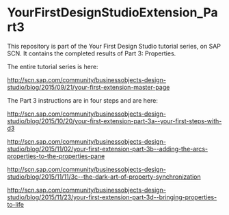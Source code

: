 # YourFirstDesignStudioExtension_Part3
This repository is part of the Your First Design Studio tutorial series, on SAP SCN. It contains the completed results of Part 3: Properties.

The entire tutorial series is here: 

http://scn.sap.com/community/businessobjects-design-studio/blog/2015/09/21/your-first-extension-master-page




The Part 3 instructions are in four steps and are here: 

http://scn.sap.com/community/businessobjects-design-studio/blog/2015/10/20/your-first-extension-part-3a--your-first-steps-with-d3

http://scn.sap.com/community/businessobjects-design-studio/blog/2015/11/02/your-first-extension-part-3b--adding-the-arcs-properties-to-the-properties-pane

http://scn.sap.com/community/businessobjects-design-studio/blog/2015/11/11/3c--the-dark-art-of-property-synchronization

http://scn.sap.com/community/businessobjects-design-studio/blog/2015/11/23/your-first-extension-part-3d--bringing-properties-to-life
